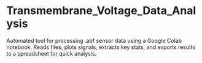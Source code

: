 # Transmembrane_Voltage_Data_Analysis
Automated tool for processing .abf sensor data using a Google Colab notebook. Reads files, plots signals, extracts key stats, and exports results to a spreadsheet for quick analysis.
